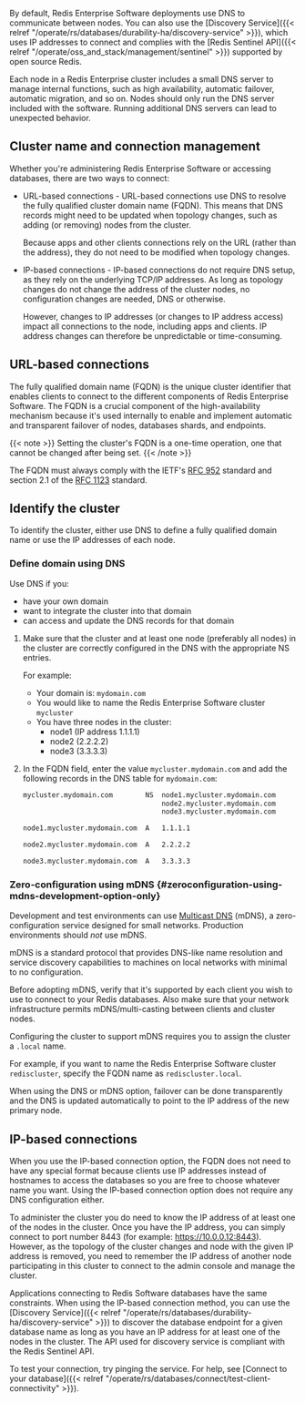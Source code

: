 By default, Redis Enterprise Software deployments use DNS to communicate between nodes.  You can also use the [Discovery Service]({{< relref "/operate/rs/databases/durability-ha/discovery-service" >}}), which uses IP addresses to connect and complies with the [Redis Sentinel API]({{< relref "/operate/oss_and_stack/management/sentinel" >}}) supported by open source Redis.

Each node in a Redis Enterprise cluster includes a small DNS server to manage internal functions, such as high availability, automatic failover, automatic migration, and so on.
Nodes should only run the DNS server included with the software.  Running additional DNS servers can lead to unexpected behavior.

## Cluster name and connection management

Whether you're administering Redis Enterprise Software or accessing databases, there are two ways to connect:

- URL-based connections - URL-based connections use DNS to resolve the fully qualified cluster domain name (FQDN).  This means that DNS records might need to be updated when topology changes, such as adding (or removing) nodes from the cluster.  

    Because apps and other clients connections rely on the URL (rather than the address), they do not need to be modified when topology changes.  

- IP-based connections - IP-based connections do not require DNS setup, as they rely on the underlying TCP/IP addresses.  As long as topology changes do not change the address of the cluster nodes, no configuration changes are needed, DNS or otherwise.  

    However, changes to IP addresses (or changes to IP address access) impact all connections to the node, including apps and clients.  IP address changes can therefore be unpredictable or time-consuming.

## URL-based connections

The fully qualified domain name (FQDN) is the unique cluster identifier that enables clients to connect to the different components of Redis Enterprise Software.
The FQDN is a crucial component of the high-availability mechanism because it's used internally to enable and implement automatic and transparent failover of nodes, databases shards, and endpoints.

{{< note >}}
Setting the cluster's FQDN is a one-time operation, one that cannot be changed after being set.
{{< /note >}}

The FQDN must always comply with the IETF's [RFC 952](https://datatracker.ietf.org/doc/html/rfc952) standard
and section 2.1 of the [RFC 1123](https://datatracker.ietf.org/doc/html/rfc1123) standard.

## Identify the cluster

To identify the cluster, either use DNS to define a fully qualified domain name or use the IP addresses of each node.  

### Define domain using DNS

Use DNS if you:

- have your own domain
- want to integrate the cluster into that domain
- can access and update the DNS records for that domain

1. Make sure that the cluster and at least one node (preferably all nodes) in the cluster
    are correctly configured in the DNS with the appropriate NS entries.

    For example:

    - Your domain is: `mydomain.com`
    - You would like to name the Redis Enterprise Software cluster `mycluster`
    - You have three nodes in the cluster:
        - node1 (IP address 1.1.1.1)
        - node2 (2.2.2.2)
        - node3 (3.3.3.3)

1. In the FQDN field, enter the value `mycluster.mydomain.com`
    and add the following records in the DNS table for `mydomain.com`:

    ``` sh
    mycluster.mydomain.com        NS  node1.mycluster.mydomain.com
                                      node2.mycluster.mydomain.com
                                      node3.mycluster.mydomain.com 
    
    node1.mycluster.mydomain.com  A   1.1.1.1
    
    node2.mycluster.mydomain.com  A   2.2.2.2
    
    node3.mycluster.mydomain.com  A   3.3.3.3
    ```

### Zero-configuration using mDNS {#zeroconfiguration-using-mdns-development-option-only}

Development and test environments can use [Multicast DNS](https://en.wikipedia.org/wiki/Multicast_DNS) (mDNS), a zero-configuration service designed for small networks.  Production environments should _not_ use mDNS.

mDNS is a standard protocol that provides DNS-like name resolution and service discovery capabilities
to machines on local networks with minimal to no configuration.

Before adopting mDNS, verify that it's supported by each client you wish to use to connect to your Redis databases.  Also make sure that your network infrastructure permits mDNS/multi-casting between clients and cluster nodes.

Configuring the cluster to support mDNS requires you to assign the cluster a `.local` name.

For example, if you want to name the Redis Enterprise Software cluster `rediscluster`, specify the FQDN name as `rediscluster.local`.

When using the DNS or mDNS option, failover can be done transparently and the DNS is updated automatically to point to the IP address of the new primary node.

## IP-based connections

When you use the IP-based connection option, the FQDN does not need to have any special format
because clients use IP addresses instead of hostnames to access the databases so you are free to choose whatever name you want.
Using the IP-based connection option does not require any DNS configuration either.

To administer the cluster you do need to know the IP address of at least one of the nodes in the cluster.
Once you have the IP address, you can simply connect to port number 8443 (for example: <https://10.0.0.12:8443>).
However, as the topology of the cluster changes and node with the given IP address is removed,
you need to remember the IP address of another node participating in this cluster to connect to the admin console and manage the cluster.

Applications connecting to Redis Software databases have the same constraints.
When using the IP-based connection method, you can use the [Discovery Service]({{< relref "/operate/rs/databases/durability-ha/discovery-service" >}})
to discover the database endpoint for a given database name as long as you have an IP address for at least one of the nodes in the cluster.
The API used for discovery service is compliant with the Redis Sentinel API.

To test your connection, try pinging the service.  For help, see [Connect to your database]({{< relref "/operate/rs/databases/connect/test-client-connectivity" >}}).
